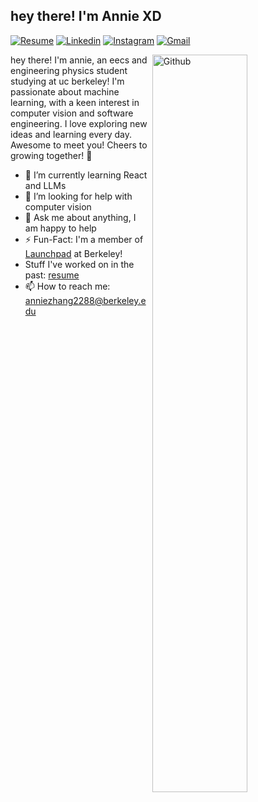 <!-- Your title -->
## hey there! I'm Annie XD
<!-- Your badges
You can use the website to generate badges: https://shields.io/
-->
[![Resume](https://img.shields.io/badge/website-000000?style=for-the-badge&logo=About.me&logoColor=white)](https://drive.google.com/file/d/1aVru3NnCILvRfqmHebasC9ERRfWgPojg/view?usp=sharing)
[![Linkedin](https://img.shields.io/badge/LinkedIn-0077B5?style=for-the-badge&logo=linkedin&logoColor=white)](https://www.linkedin.com/in/anniezhang2288/)
[![Instagram](https://img.shields.io/badge/Instagram-E4405F?style=for-the-badge&logo=instagram&logoColor=white)](https://www.instagram.com/annie_zhang2288/)
[![Gmail](https://img.shields.io/badge/Gmail-D14836?style=for-the-badge&logo=gmail&logoColor=white)](mailto:anniezhang2288@berkeley.edu)
&nbsp;
<!-- Talking about you -->
<!-- Any image aligned to the right. Beware the width -->
<img width="55%" align="right" alt="Github" src="https://uploads-ssl.webflow.com/63788e08faa874e552de167c/6401327122f48cdaaca16594_Frame.png" />

hey there! I'm annie, an eecs and engineering physics student studying at uc berkeley! I'm passionate about machine learning, with a keen interest in computer vision and software engineering. I love exploring new ideas and learning every day. Awesome to meet you! Cheers to growing together! 🚀 

- 🌱 I’m currently learning React and LLMs
- 🤔 I’m looking for help with computer vision
- 💬 Ask me about anything, I am happy to help
- ⚡️ Fun-Fact: I'm a member of [Launchpad](https://launchpad.berkeley.edu/) at Berkeley! 
- Stuff I've worked on in the past: [resume](https://drive.google.com/file/d/1aVru3NnCILvRfqmHebasC9ERRfWgPojg/view?usp=sharing)
- 📫 How to reach me: anniezhang2288@berkeley.edu

